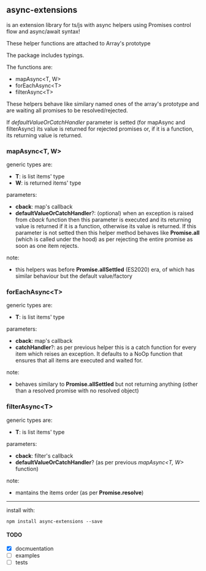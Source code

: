 ## async-extensions

is an extension library for ts/js with async helpers using Promises control flow and async/await syntax!

These helper functions are attached to Array's prototype

The package includes typings.

The functions are:
 - mapAsync\<T, W\>
 - forEachAsync\<T\>
 - filterAsync\<T\>


These helpers behave like similary named ones of the array's prototype and are waiting all promises to be resolved/rejected.

If *defaultValueOrCatchHandler* parameter is setted (for mapAsync and filterAsync) its value is returned for rejected promises or, if it is a function, its returning value is returned.

### mapAsync\<T, W\>

generic types are:
 - **T**: is list items' type
 - **W**: is returned items' type

parameters:
 - **cback**: map's callback
 - **defaultValueOrCatchHandler**?: (optional) when an exception is raised from *cback* function then this parameter is executed and its returning value is returned if it is a function, otherwise its value is returned. If this parameter is not setted then this helper method behaves like **Promise.all** (which is called under the hood) as per rejecting the entire promise as soon as one item rejects.

 note:
  - this helpers was before **Promise.allSettled** (ES2020) era, of which has similar behaviour but the default value/factory


### forEachAsync\<T\>

generic types are:
 - **T**: is list items' type

parameters:
 - **cback**: map's callback
 - **catchHandler**?: as per previous helper this is a catch function for every item which reises an exception. It defaults to a NoOp function that ensures that all items are executed and waited for.

 note:
  - behaves similary to **Promise.allSettled** but not returning anything (other than a resolved promise with no resolved object)


### filterAsync\<T\>

generic types are:
 - **T**: is list items' type

parameters:
 - **cback**: filter's callback
 - **defaultValueOrCatchHandler**? (as per previous *mapAsync\<T, W\>* function)

note:
 - mantains the items order (as per **Promise.resolve**)

---

install with:
```
npm install async-extensions --save
```

#### TODO
- [x] docmuentation
- [ ] examples
- [ ] tests